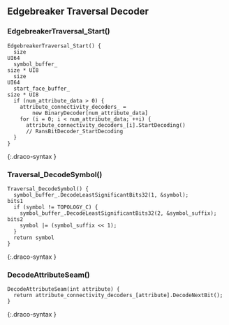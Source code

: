 
## Edgebreaker Traversal Decoder

### EdgebreakerTraversal_Start()

~~~~~
EdgebreakerTraversal_Start() {
  size                                                                               UI64
  symbol_buffer_                                                                     size * UI8
  size                                                                               UI64
  start_face_buffer_                                                                 size * UI8
  if (num_attribute_data > 0) {
    attribute_connectivity_decoders_ =
        new BinaryDecoder[num_attribute_data]
    for (i = 0; i < num_attribute_data; ++i) {
      attribute_connectivity_decoders_[i].StartDecoding()
      // RansBitDecoder_StartDecoding
  }
}
~~~~~
{:.draco-syntax }


### Traversal_DecodeSymbol()

~~~~~
Traversal_DecodeSymbol() {
  symbol_buffer_.DecodeLeastSignificantBits32(1, &symbol);                           bits1
  if (symbol != TOPOLOGY_C) {
    symbol_buffer_.DecodeLeastSignificantBits32(2, &symbol_suffix);                  bits2
    symbol |= (symbol_suffix << 1);
  }
  return symbol
}
~~~~~
{:.draco-syntax }


### DecodeAttributeSeam()

~~~~~
DecodeAttributeSeam(int attribute) {
  return attribute_connectivity_decoders_[attribute].DecodeNextBit();
}
~~~~~
{:.draco-syntax }
